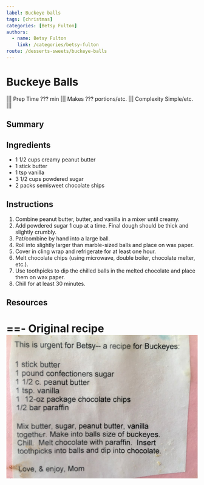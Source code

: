 ```yaml
---
label: Buckeye balls
tags: [christmas]
categories: [Betsy Fulton]
authors:
  - name: Betsy Fulton
    link: /categories/betsy-fulton
route: /desserts-sweets/buckeye-balls
---
```


# Buckeye Balls
<!--- ![](/static/banners/???.webp) --->

||| Prep Time
??? min
||| Makes
??? portions/etc.
||| Complexity
Simple/etc.
|||

## Summary

## Ingredients
- 1 1/2 cups creamy peanut butter
- 1 stick butter
- 1 tsp vanilla
- 3 1/2 cups powdered sugar
- 2 packs semisweet chocolate ships

## Instructions
1. Combine peanut butter, butter, and vanilla in a mixer until creamy.
2. Add powdered sugar 1 cup at a time. Final dough should be thick and slightly crumbly.
3. Pat/combine by hand into a large ball.
4. Roll into slightly larger than marble-sized balls and place on wax paper.
5. Cover in cling wrap and refrigerate for at least one hour.
6. Melt chocolate chips (using microwave, double boiler, chocolate melter, etc.).
7. Use toothpicks to dip the chilled balls in the melted chocolate and place them on wax paper.
8. Chill for at least 30 minutes.

## Resources
==- Original recipe
![](/static/archive/buckeye-balls.jpg)
===
